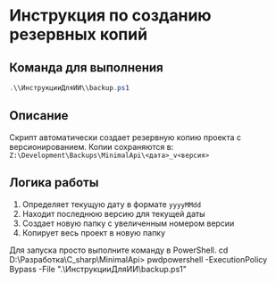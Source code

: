 # Инструкция по созданию резервных копий

## Команда для выполнения
```powershell
.\\ИнструкцииДляИИ\\backup.ps1
```

## Описание
Скрипт автоматически создает резервную копию проекта с версионированием. Копии сохраняются в:
`Z:\Development\Backups\MinimalApi\<дата>_v<версия>`

## Логика работы
1. Определяет текущую дату в формате `yyyyMMdd`
2. Находит последнюю версию для текущей даты
3. Создает новую папку с увеличенным номером версии
4. Копирует весь проект в новую папку

Для запуска просто выполните команду в PowerShell.
    cd D:\Разработка\C_sharp\MinimalApi> 
    pwdpowershell -ExecutionPolicy Bypass -File ".\ИнструкцииДляИИ\backup.ps1"